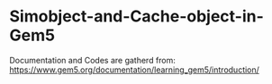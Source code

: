 # Simobject-and-Cache-object-in-Gem5
Documentation and Codes are gatherd from: https://www.gem5.org/documentation/learning_gem5/introduction/
